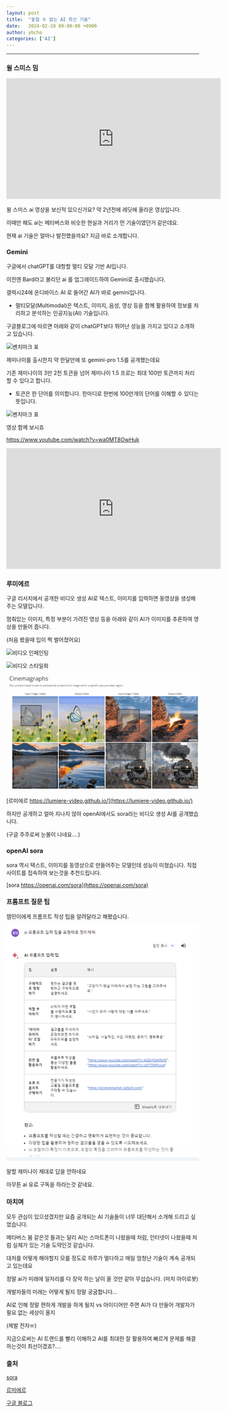 ```yaml
---
layout: post
title:  "놓칠 수 없는 AI 최신 기술"
date:   2024-02-28 09:00:00 +0900
author: ybcho
categories: ['AI']
---
```

<hr/>

### 윌 스미스 밈

<iframe width="560" height="315" src="https://www.youtube.com/watch?v=XQr4Xklqzw8" title="YouTube video player" frameborder="0" allow="accelerometer; autoplay; clipboard-write; encrypted-media; gyroscope; picture-in-picture" allowfullscreen></iframe>

윌 스미스 ai 영상을 보신적 있으신가요? 약 2년전에 레딧에 올라온 영상입니다.

이때만 해도 ai는 메타버스와 비슷한 현실과 거리가 먼 기술이였던거 같은데요.

현재 ai 기술은 얼마나 발전했을까요? 지금 바로 소개합니다.



### Gemini
구글에서 chatGPT를 대항할 멀티 모달 기반 AI입니다.

이전엔 Bard라고 불리던 ai 를 업그레이드하여 Gemini로 출시했습니다.

갤럭시24에 온디바이스 AI 로 들어간 AI가 바로 gemini입니다.

* 멀티모달(Multimodal)은 텍스트, 이미지, 음성, 영상 등을 함께 활용하여 정보를 처리하고 분석하는 인공지능(AI) 기술입니다.

구글블로그에 따르면 아래와 같이 chatGPT보다 뛰어난 성능을 가지고 있다고 소개하고 있습니다.

![벤치마크 표](https://storage.googleapis.com/gweb-uniblog-publish-prod/original_images/gemini_final_multimodal_table_bigger_font_amendment_lines.gif)

제미나이를 출시한지 약 한달만에 또 gemini-pro 1.5를 공개했는데요

기존 제미나이의 3만 2천 토큰을 넘어 제미나이 1.5 프로는 최대 100만 토큰까지 처리할 수 있다고 합니다.

* 토큰은 한 단어를 의미합니다. 한마디로 한번에 100만개의 단어를 이해할 수 있다는 뜻입니다.

![벤치마크 표](https://storage.googleapis.com/gweb-uniblog-publish-prod/original_images/Gemini1.5_20240216_2_APolLo.gif)

영상 함께 보시죠

https://www.youtube.com/watch?v=wa0MT8OwHuk

<iframe width="560" height="315" src="https://www.youtube.com/watch?v=wa0MT8OwHuk" title="YouTube video player" frameborder="0" allow="accelerometer; autoplay; clipboard-write; encrypted-media; gyroscope; picture-in-picture" allowfullscreen></iframe>



### 루미에르

구글 리서치에서 공개한 비디오 생성 AI로 텍스트, 이미지를 입력하면 동영상을 생성해주는 모델입니다.


멈춰있는 이미지, 특정 부분이 가려진 영상 등을 아래와 같이 AI가 이미지를 추론하여 영상을 만들어 줍니다.

(처음 봤을때 입이 쩍 벌어졌어요)

![비디오 인페인팅](/assets/images/ybcho/ai/lumiere-image.gif)

![비디오 스타일화](/assets/images/ybcho/ai/lumiere-image2.gif)

![시네마 그래프](/assets/images/ybcho/ai/lumiere-video.gif)

[르미에르 https://lumiere-video.github.io/](https://lumiere-video.github.io/)

하지만 공개하고 얼마 지나지 않아 openAI에서도 sora라는 비디오 생성 AI를 공개했습니다.

(구글 주주로써 눈물이 나네요....)

### openAI sora

sora 역시 텍스트, 이미지를 동영상으로 만들어주는 모델인데 성능이 미쳤습니다.
직접 사이트를 접속하여 보는것을 추천드립니다.

[sora https://openai.com/sora](https://openai.com/sora)


### 프롬프트 질문 팁

잼민이에게 프롬프트 작성 팁을 알려달라고 해봤습니다.

![prompt-tip](/assets/images/ybcho/ai/prompt.png)

말할 제미나이 제대로 답을 안하네요

아무튼 ai 유료 구독을 하라는것 같네요.


### 마치며

모두 관심이 있으셨겠지만 요즘 공개되는 AI 기술들이 너무 대단해서 소개해 드리고 싶었습니다.

메타버스 붐 같은것 들과는 달리 AI는 스마트폰이 나왔을때 처럼, 인터넷이 나왔을때 처럼 실체가 있는 기술 도약인것 같습니다. 

대처를 어떻게 해야할지 모를 정도로 하루가 멀다하고 매일 엄청난 기술이 계속 공개되고 있는데요

정말 ai가 미래에 일자리를 다 장악 하는 날이 올 것만 같아 무섭습니다. (마치 아이로봇)

개발자들의 미래는 어떻게 될지 정말 궁굼합니다...

AI로 인해 정말 편하게 개발을 하게 될지 vs 아이디어만 주면 AI가 다 만들어 개발자가 필요 없는 세상이 올지

(제발 전자ㅠ)

지금으로써는 AI 트랜드를 빨리 이해하고 AI를 최대한 잘 활용하여 빠르게 문제를 해결하는것이 최선이겠죠?....


### 출처

[sora](https://openai.com/sora)

[르미에르](https://lumiere-video.github.io/)

[구글 블로그](https://blog.google/intl/ko-kr/products/explore-get-answers/google-gemini-next-generation-model-february-2024-kr/)
